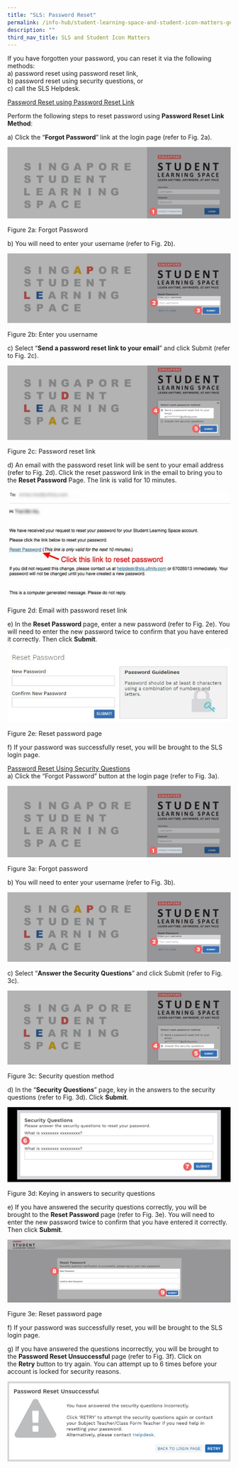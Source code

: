 ```yaml
---
title: "SLS: Password Reset"
permalink: /info-hub/student-learning-space-and-student-icon-matters-general/sls-password-reset
description: ""
third_nav_title: SLS and Student Icon Matters
---
```

<p>If you have forgotten your password, you can reset it via the following methods:<br />a) password reset using password reset link,<br />b) password reset using security questions, or<br />c) call the SLS Helpdesk.</p>
<p><u>Password Reset using Password Reset Link</u></p>
<p>Perform the following steps to reset password using <strong>Password Reset Link Method</strong>:</p>
<p>a) Click the &ldquo;<strong>Forgot Password</strong>&rdquo; link at the login page (refer to Fig. 2a).</p>
<img src="/images/sls4.jpeg">
<p>Figure 2a: Forgot Password</p>
<p>b) You will need to enter your username (refer to Fig. 2b).</p>
<img src="/images/sls5.jpeg">
<p>Figure 2b: Enter you username</p>
<p>c) Select &ldquo;<strong>Send a password reset link to your email</strong>&rdquo; and click Submit (refer to Fig. 2c).</p>
<img src="/images/sls6.jpeg">
<p>Figure 2c: Password reset link</p>
<p>d) An email with the password reset link will be sent to your email address (refer to Fig. 2d). Click the reset password link in the email to bring you to the <strong>Reset Password</strong>&nbsp;Page. The link is valid for 10 minutes.</p>
<img src="/images/sls7.jpeg">
<p>Figure 2d: Email with password reset link</p>
<p>e) In the <strong>Reset Password&nbsp;</strong>page, enter a new password (refer to Fig. 2e). You will need to enter the new password twice to confirm that you have entered it correctly. Then click&nbsp;<strong>Submit</strong>.</p>
<img src="/images/sls8.jpeg">
<p>Figure 2e: Reset password page</p>
<p>f) If your password was successfully reset, you will be brought to the SLS login page.</p>
<p><u>Password Reset Using Security Questions<br /></u>a) Click the &ldquo;Forgot Password&rdquo; button at the login page (refer to Fig. 3a).</p>
<img src="/images/sls9.jpeg">
<p>Figure 3a: Forgot password</p>
<p>b) You will need to enter your username (refer to Fig. 3b).</p>
<img src="/images/sls10.jpeg">
<p>c) Select&nbsp;&ldquo;<strong>Answer the Security Questions</strong>&rdquo; and click&nbsp;Submit (refer to Fig. 3c).</p>
<img src="/images/sls11.jpeg">
<p>Figure 3c: Security question method</p>
<p>d) In the &ldquo;<strong>Security Questions</strong>&rdquo;&nbsp;page, key in the answers to the security questions&nbsp;(refer to Fig. 3d). Click&nbsp;<strong>Submit</strong>.</p>
<img src="/images/sls12.jpeg">
<p>Figure 3d: Keying in answers to security questions</p>
<p>e) If you have answered the security questions correctly, you will be brought to the <strong>Reset Password</strong>&nbsp;page (refer to Fig. 3e). You will need to enter the new password twice to confirm that you have entered it correctly. Then click&nbsp;<strong>Submit</strong>.</p>
<img src="/images/sls13.jpeg">
<p>Figure 3e: Reset password page</p>
<p>f) If your password was successfully reset, you will be brought to the SLS login page.</p>
<p>g) If you have answered the questions incorrectly, you will be brought to the&nbsp;<strong>Password Reset Unsuccessful&nbsp;</strong>page (refer to Fig. 3f). Click on the&nbsp;<strong>Retry</strong>&nbsp;button to try again. You can attempt up to 6 times before your account is locked for security reasons.</p>
<img src="/images/sls14.jpeg">